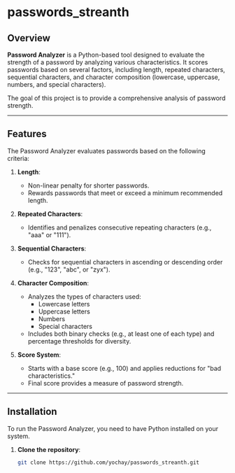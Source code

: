 # passwords_streanth

## Overview
**Password Analyzer** is a Python-based tool designed to evaluate the strength of a password by analyzing various characteristics. It scores passwords based on several factors, including length, repeated characters, sequential characters, and character composition (lowercase, uppercase, numbers, and special characters). 

The goal of this project is to provide a comprehensive analysis of password strength.

---

## Features
The Password Analyzer evaluates passwords based on the following criteria:
1. **Length**:
   - Non-linear penalty for shorter passwords.
   - Rewards passwords that meet or exceed a minimum recommended length.

2. **Repeated Characters**:
   - Identifies and penalizes consecutive repeating characters (e.g., "aaa" or "111").

3. **Sequential Characters**:
   - Checks for sequential characters in ascending or descending order (e.g., "123", "abc", or "zyx").

4. **Character Composition**:
   - Analyzes the types of characters used:
     - Lowercase letters
     - Uppercase letters
     - Numbers
     - Special characters
   - Includes both binary checks (e.g., at least one of each type) and percentage thresholds for diversity.

5. **Score System**:
   - Starts with a base score (e.g., 100) and applies reductions for "bad characteristics."
   - Final score provides a measure of password strength.

---

## Installation
To run the Password Analyzer, you need to have Python installed on your system.

1. **Clone the repository**:
   ```bash
   git clone https://github.com/yochay/passwords_streanth.git
   
